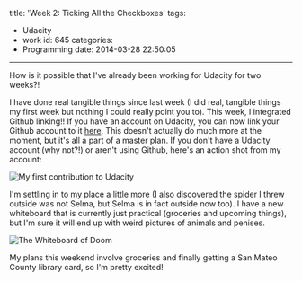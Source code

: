 title: 'Week 2: Ticking All the Checkboxes'
tags:
  - Udacity
  - work
id: 645
categories:
  - Programming
date: 2014-03-28 22:50:05
---

How is it possible that I've already been working for Udacity for two weeks?!

I have done real tangible things since last week (I did real, tangible things my first week but nothing I could really point you to). This week, I integrated Github linking!! If you have an account on Udacity, you can now link your Github account to it [here](https://www.udacity.com/account#!/linked-accounts). This doesn't actually do much more at the moment, but it's all a part of a master plan. If you don't have a Udacity account (why not?!) or aren't using Github, here's an action shot from my account:

![My first contribution to Udacity](http://res.cloudinary.com/leaena/image/upload/v1396072152/github_on_udacity_dgpebo.png)

I'm settling in to my place a little more (I also discovered the spider I threw outside was not Selma, but Selma is in fact outside now too). I have a new whiteboard that is currently just practical (groceries and upcoming things), but I'm sure it will end up with weird pictures of animals and penises.

![The Whiteboard of Doom](http://res.cloudinary.com/leaena/image/upload/c_scale,w_612/v1396072062/2014-03-27_08_17_12_pbukzw.jpg)

My plans this weekend involve groceries and finally getting a San Mateo County library card, so I'm pretty excited!